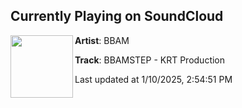 ## Currently Playing on SoundCloud

[<img align="left" width="100" src="https://i1.sndcdn.com/artworks-sZgLq66HX5ckD87o-D4yxlA-t500x500.jpg">](https://soundcloud.com/bbam_krt_production/bbamstep-krt-production?in=saxurn/sets/phong-daddy)

**Artist**: BBAM 

**Track**: BBAMSTEP - KRT Production

Last updated at 1/10/2025, 2:54:51 PM
